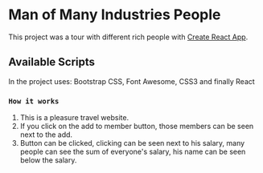# Man of Many Industries People

This project was a tour with different rich people with [Create React App](https://richest-people-tour-in-the-world.netlify.app/).

## Available Scripts

In the project uses: Bootstrap CSS, Font Awesome, CSS3 and finally React

### `How it works`

1. This is a pleasure travel website.
2. If you click on the add to member button, those members can be seen next to the add.
3. Button can be clicked, clicking can be seen next to his salary, many people can see the sum of everyone's salary, his name can be seen below the salary.
